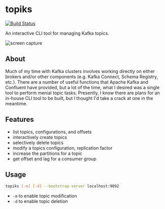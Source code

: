 # topiks

[![Build Status](https://travis-ci.org/kdrakon/topiks.svg?branch=master)](https://travis-ci.org/kdrakon/topiks)

An interactive CLI tool for managing Kafka topics.

![screen capture](cursive.gif)

## About
Much of my time with Kafka clusters involves working directly on either brokers and/or other components (e.g. Kafka Connect, Schema Registry, etc.). There are a number of useful functions that Apache Kafka and Confluent have provided, but a lot of the time, what I desired was a single tool to perform menial topic tasks. Presently, I know there are plans for an in-house CLI tool to be built, but I thought I'd take a crack at one in the meantime.

## Features
- list topics, configurations, and offsets
- interactively create topics
- selectively delete topics
- modify a topics configuration, replication factor
- increase the partitions for a topic
- get offset and lag for a consumer group 

## Usage
```bash
topiks [-m] [-d] --bootstrap-server localhost:9092
```
- `-m` to enable topic modification
- `-d` to enable topic deletion

